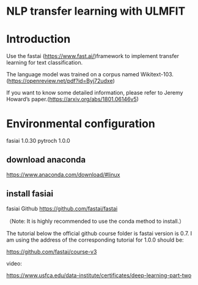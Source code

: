 # NLP transfer learning with ULMFIT

# Introduction

Use the fastai (https://www.fast.ai/)framework to implement transfer learning for text classification.

The language model was trained on a corpus named Wikitext-103.(https://openreview.net/pdf?id=Byj72udxe)

If you want to know some detailed information, please refer to Jeremy Howard’s paper.(https://arxiv.org/abs/1801.06146v5)
#  Environmental configuration

fasiai 1.0.30
pytroch 1.0.0

## download anaconda

https://www.anaconda.com/download/#linux

## install fasiai 
fasiai Github https://github.com/fastai/fastai

（Note: It is highly recommended to use the conda method to install.）

The tutorial below the official github course folder is fastai version is 0.7. I am using the address of the corresponding tutorial for 1.0.0 should be:

https://github.com/fastai/course-v3

video:

https://www.usfca.edu/data-institute/certificates/deep-learning-part-two